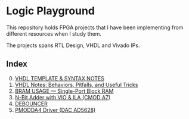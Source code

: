 # Logic Playground

This repository holds FPGA projects that I have been implementing from different resources when I study them.

The projects spans RTL Design, VHDL and Vivado IPs.

## Index
0. [VHDL TEMPLATE & SYNTAX NOTES](p00_vhdl_template/README.md)
1. [VHDL Notes: Behaviors, Pitfalls, and Useful Tricks](p01_vhdl_tricks/README.md)
2. [BRAM USAGE — Single-Port Block RAM](p02_block_ram/README.md)
3. [N-Bit Adder with VIO & ILA (CMOD A7)](p03_adder_vio_ila/README.md)
4. [DEBOUNCER](p04_debouncer/README.md)
5. [PMODDA4 Driver (DAC AD5628)](p05_pmodda4_driver/README.md)